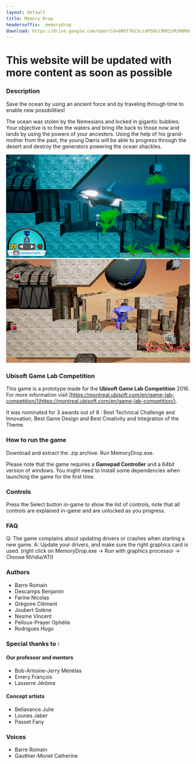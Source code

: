 ```yaml
---
layout: default
title: Memory Drop
headersuffix: _memorydrop
download: https://drive.google.com/open?id=0B6T7Ki5czaPEOGJ3MXZsMzR0RU0
---
```


# This website will be updated with more content as soon as possible



### Description

Save the ocean by using an ancient force and by traveling through time to enable new possibilities!

The ocean was stolen by the Nemesians and locked in gigantic bubbles. 
Your objective is to free the waters and bring life back to those now arid lands by using the powers of your ancesters.
Using the help of his grand-mother from the past, the young Dæris will be able to progress through the desert and destroy the generators powering the ocean shackles.

![screenshot-past](images/MemoryDrop/ssMD-past-thumb.png)
![screenshot-present](images/MemoryDrop/ssMD-present-thumb.png)

### Ubisoft Game Lab Competition

This game is a prototype made for the **Ubisoft Game Lab Competition** 2016. For more information visit [https://montreal.ubisoft.com/en/game-lab-competition/](https://montreal.ubisoft.com/en/game-lab-competition/).

It was nominated for 3 awards out of 8 : Best Technical Challenge and Innovation, Best Game Design and Best Creativity and Integration of the Theme.


### How to run the game

Download and extract the .zip archive.
Run MemoryDrop.exe.

Please note that the game requires a **Gamepad Controller** and a 64bit version of windows. 
You might need to install some dependencies when launching the game for the first time.

### Controls

Press the Select button in-game to show the list of controls, note that all controls are explained in-game and are unlocked as you progress.

### FAQ

Q: The game complains about updating drivers or crashes when starting a new game.
A: Update your drivers, and make sure the right graphics card is used. (right click on MemoryDrop.exe -> Run with graphics processor -> Choose NVidia/ATI)


### Authors

* Barre Romain
* Descamps Benjamin
* Farine Nicolas
* Grégoire Clément
* Joubert Solène
* Nesme Vincent
* Pelloux-Prayer Ophélie
* Rodrigues Hugo

### Special thanks to :

#### Our professor and mentors

* Bob-Antoine-Jerry Ménélas
* Emery François
* Lasserre Jérôme

#### Concept artists

* Bellavance Julie
* Lounes Jaber
* Passet Fany

### Voices

* Barre Romain
* Gauthier-Monet Catherine
